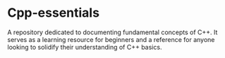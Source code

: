 # Cpp-essentials
A repository dedicated to documenting fundamental concepts of C++. It serves as a learning resource for beginners and a reference for anyone looking to solidify their understanding of C++ basics.
